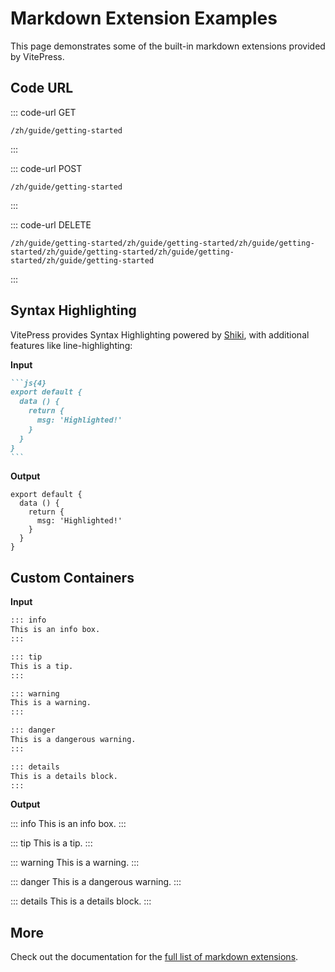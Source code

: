 # Markdown Extension Examples

This page demonstrates some of the built-in markdown extensions provided by VitePress.

## Code URL

::: code-url GET
```
/zh/guide/getting-started
```
:::

::: code-url POST
```
/zh/guide/getting-started
```
:::

::: code-url DELETE
```
/zh/guide/getting-started/zh/guide/getting-started/zh/guide/getting-started/zh/guide/getting-started/zh/guide/getting-started/zh/guide/getting-started
```
:::


## Syntax Highlighting

VitePress provides Syntax Highlighting powered by [Shiki](https://github.com/shikijs/shiki), with additional features like line-highlighting:

**Input**

````md
```js{4}
export default {
  data () {
    return {
      msg: 'Highlighted!'
    }
  }
}
```
````

**Output**

```js{4}
export default {
  data () {
    return {
      msg: 'Highlighted!'
    }
  }
}
```

## Custom Containers

**Input**

```md
::: info
This is an info box.
:::

::: tip
This is a tip.
:::

::: warning
This is a warning.
:::

::: danger
This is a dangerous warning.
:::

::: details
This is a details block.
:::
```

**Output**

::: info
This is an info box.
:::

::: tip
This is a tip.
:::

::: warning
This is a warning.
:::

::: danger
This is a dangerous warning.
:::

::: details
This is a details block.
:::

## More

Check out the documentation for the [full list of markdown extensions](https://vitepress.dev/guide/markdown).
